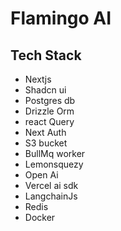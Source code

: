 # Flamingo AI

## Tech Stack

- Nextjs
- Shadcn ui
- Postgres db
- Drizzle Orm
- react Query
- Next Auth
- S3 bucket
- BullMq worker
- Lemonsquezy
- Open Ai
- Vercel ai sdk
- LangchainJs
- Redis
- Docker
